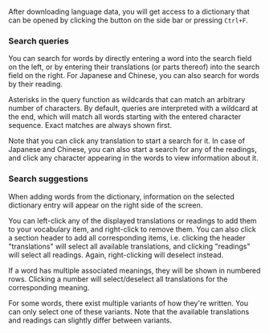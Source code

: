 After downloading language data, you will get access to a dictionary that can be
opened by clicking the button on the side bar or pressing `Ctrl+F`.

### Search queries

You can search for words by directly entering a word into the search field
on the left, or by entering their translations (or parts thereof) into the
search field on the right. For Japanese and Chinese, you can also search for
words by their reading.

Asterisks in the query function as wildcards that can match an arbitrary number
of characters. By default, queries are interpreted with a wildcard at the end,
which will match all words starting with the entered character sequence. Exact
matches are always shown first.

Note that you can click any translation to start a search for it. In case
of Japanese and Chinese, you can also start a search for any of the readings,
and click any character appearing in the words to view information about it.

### Search suggestions

When adding words from the dictionary, information on the selected dictionary
entry will appear on the right side of the screen.

You can left-click any of the displayed translations or readings to add them
to your vocabulary item, and right-click to remove them. You can also click
a section header to add all corresponding items, i.e. clicking the header
"translations" will select all available translations, and clicking "readings"
will select all readings. Again, right-clicking will deselect instead.

If a word has multiple associated meanings, they will be shown in numbered rows.
Clicking a number will select/deselect all translations for the corresponding
meaning.

For some words, there exist multiple variants of how they're written. You can
only select one of these variants. Note that the available translations and
readings can slightly differ between variants.